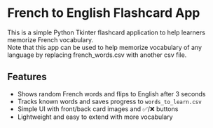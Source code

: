 # French to English Flashcard App

This is a simple Python Tkinter flashcard application to help learners memorize French vocabulary.<br>
Note that this app can be used to help memorize vocabulary of any language by replacing french_words.csv with another csv file.

## Features
- Shows random French words and flips to English after 3 seconds
- Tracks known words and saves progress to `words_to_learn.csv`
- Simple UI with front/back card images and ✅/❌ buttons
- Lightweight and easy to extend with more vocabulary
